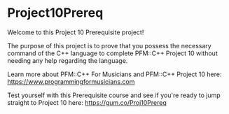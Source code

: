 # Project10Prereq

Welcome to this Project 10 Prerequisite project!

The purpose of this project is to prove that you possess the necessary command of the C++ language to complete PFM::C++ Project 10 without needing any help regarding the language.

Learn more about PFM::C++ For Musicians and PFM::C++ Project 10 here: https://www.programmingformusicians.com

Test yourself with this Prerequisite course and see if you're ready to jump straight to Project 10 here: https://gum.co/Proj10Prereq
